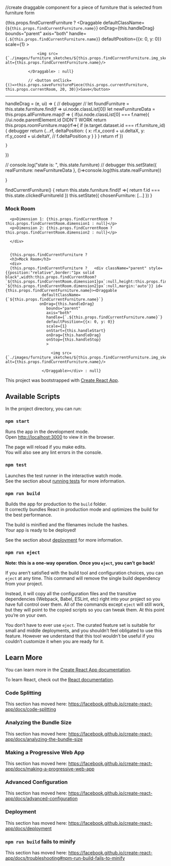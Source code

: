 //create draggable component for a piece of furniture that is selected from furniture form

{this.props.findCurrentFurniture ? <Draggable
                defaultClassName={`${this.props.findCurrentFurniture.name}`}
                onDrag={this.handleDrag}
                bounds="parent"
                axis="both"
                handle={`.${this.props.findCurrentFurniture.name}`}
                defaultPosition={{x: 0, y: 0}}
                scale={1}
                >

                  <img src={`./images/furniture_sketches/${this.props.findCurrentFurniture.img_sketch}`} alt={this.props.findCurrentFurniture.name}/>

              </Draggable> : null}

              // <button onClick={()=>this.props.saveFurniturePiece(this.props.currentFurniture, this.props.currentRoom, 20, 30)}>Save</button>


*************************************************************************************************************************
handleDrag = (e, ui) => {
  // debugger
  // let foundFurniture = this.state.furniture.find(f => ui.node.classList[0])
  let newFurnitureData = this.props.allFurniture.map(f => { if(ui.node.classList[0] === f.name){
      //ui.node.parentElement.id DIDN'T WORK
      return this.props.roomFurniture.map(rf=>{
        if (e.target.dataset.id === rf.furniture_id){
          debugger
          return {...rf, deltaPosition: {
            x: rf.x_coord + ui.deltaX,
            y: rf.y_coord + ui.deltaY,
            // f.deltaPosition.y
          }
        }
      } return rf
      })

    }
  })

  // console.log("state is: ", this.state.furniture)
  // debugger
  this.setState({ realFurniture: newFurnitureData }, ()=>console.log(this.state.realFurniture))

}


findCurrentFurniture() {
  return this.state.furniture.find(f =>{
    return f.id === this.state.clickedFurnitureId
  })
  this.setState({
    chosenFurniture: [...]
  })
}

<div className="mock-room" style={{border:"1px solid black",width:this.props.findCurrentRoom?`${this.props.findCurrentRoom.dimension1}px`:null,height:this.props.findCurrentRoom?`${this.props.findCurrentRoom.dimension2}px`:null,margin:'auto'}}>
<h3>Mock Room</h3>
<div>

<div>

      <p>Dimension 1: {this.props.findCurrentRoom ? this.props.findCurrentRoom.dimension1 : null}</p>
      <p>Dimension 2: {this.props.findCurrentRoom ? this.props.findCurrentRoom.dimension2 : null}</p>

      </div>


      {this.props.findCurrentFurniture ?
      <h3>Mock Room</h3>
      <div>
      {this.props.findCurrentFurniture ?   <div className="parent" style={{position:"relative",border:"1px solid black",width:this.props.findCurrentRoom?`${this.props.findCurrentRoom.dimension1}px`:null,height:this.props.findCurrentRoom?`${this.props.findCurrentRoom.dimension2}px`:null,margin:'auto'}} id={this.props.findCurrentFurniture.name}><Draggable
                    defaultClassName={`${this.props.findCurrentFurniture.name}`}
                   onDrag={this.handleDrag}
                      bounds="parent"
                      axis="both"
                      handle={`.${this.props.findCurrentFurniture.name}`}
                      defaultPosition={{x: 0, y: 0}}
                      scale={1}
                      onStart={this.handleStart}
                      onDrag={this.handleDrag}
                      onStop={this.handleStop}
                      >

                        <img src={`./images/furniture_sketches/${this.props.findCurrentFurniture.img_sketch}`} alt={this.props.findCurrentFurniture.name}/>

                    </Draggable></div> : null}




This project was bootstrapped with [Create React App](https://github.com/facebook/create-react-app).

## Available Scripts

In the project directory, you can run:

### `npm start`

Runs the app in the development mode.<br>
Open [http://localhost:3000](http://localhost:3000) to view it in the browser.

The page will reload if you make edits.<br>
You will also see any lint errors in the console.

### `npm test`

Launches the test runner in the interactive watch mode.<br>
See the section about [running tests](https://facebook.github.io/create-react-app/docs/running-tests) for more information.

### `npm run build`

Builds the app for production to the `build` folder.<br>
It correctly bundles React in production mode and optimizes the build for the best performance.

The build is minified and the filenames include the hashes.<br>
Your app is ready to be deployed!

See the section about [deployment](https://facebook.github.io/create-react-app/docs/deployment) for more information.

### `npm run eject`

**Note: this is a one-way operation. Once you `eject`, you can’t go back!**

If you aren’t satisfied with the build tool and configuration choices, you can `eject` at any time. This command will remove the single build dependency from your project.

Instead, it will copy all the configuration files and the transitive dependencies (Webpack, Babel, ESLint, etc) right into your project so you have full control over them. All of the commands except `eject` will still work, but they will point to the copied scripts so you can tweak them. At this point you’re on your own.

You don’t have to ever use `eject`. The curated feature set is suitable for small and middle deployments, and you shouldn’t feel obligated to use this feature. However we understand that this tool wouldn’t be useful if you couldn’t customize it when you are ready for it.

## Learn More

You can learn more in the [Create React App documentation](https://facebook.github.io/create-react-app/docs/getting-started).

To learn React, check out the [React documentation](https://reactjs.org/).

### Code Splitting

This section has moved here: https://facebook.github.io/create-react-app/docs/code-splitting

### Analyzing the Bundle Size

This section has moved here: https://facebook.github.io/create-react-app/docs/analyzing-the-bundle-size

### Making a Progressive Web App

This section has moved here: https://facebook.github.io/create-react-app/docs/making-a-progressive-web-app

### Advanced Configuration

This section has moved here: https://facebook.github.io/create-react-app/docs/advanced-configuration

### Deployment

This section has moved here: https://facebook.github.io/create-react-app/docs/deployment

### `npm run build` fails to minify

This section has moved here: https://facebook.github.io/create-react-app/docs/troubleshooting#npm-run-build-fails-to-minify
